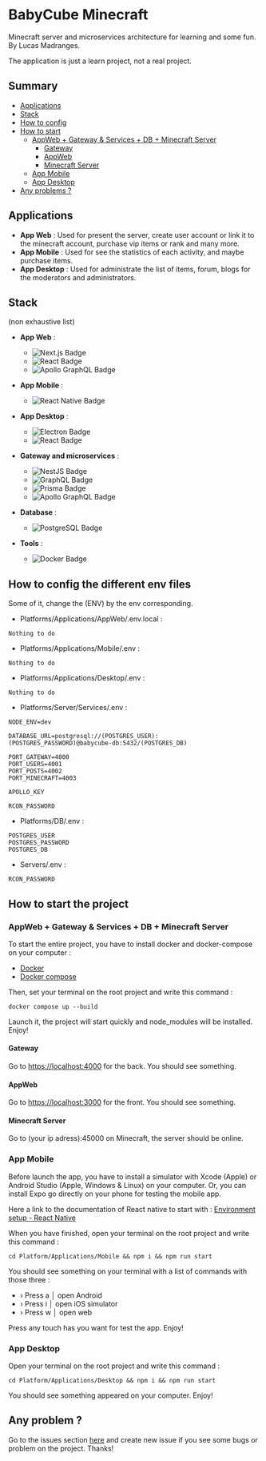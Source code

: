 # BabyCube Minecraft

Minecraft server and microservices architecture for learning and some fun.
By Lucas Madranges.

The application is just a learn project, not a real project.

## Summary

- [Applications](#applications)
- [Stack](#stack)
- [How to config](#how-to-config-the-different-env-files)
- [How to start](#how-to-start-the-project)
    - [AppWeb + Gateway & Services + DB + Minecraft Server](#appweb--gateway--services--db--minecraft-server)
        - [Gateway](#gateway)
        - [AppWeb](#appweb)
        - [Minecraft Server](#minecraft-server)
    - [App Mobile](#app-mobile)
    - [App Desktop](#app-desktop)
- [Any problems ?](#any-problem-)

## Applications

- **App Web** : Used for present the server, create user account or link it to the minecraft account, purchase vip items
  or rank and many more.
- **App Mobile** : Used for see the statistics of each activity, and maybe purchase items.
- **App Desktop** : Used for administrate the list of items, forum, blogs for the moderators and administrators.

## Stack

(non exhaustive list)

- **App Web** :
    - ![Next.js Badge](https://img.shields.io/badge/Next.js-000?logo=nextdotjs&logoColor=fff&style=for-the-badge)
    - ![React Badge](https://img.shields.io/badge/React-61DAFB?logo=react&logoColor=000&style=for-the-badge)
    - ![Apollo GraphQL Badge](https://img.shields.io/badge/Apollo%20GraphQL-311C87?logo=apollographql&logoColor=fff&style=for-the-badge)

- **App Mobile** :
    - ![React Native Badge](https://img.shields.io/badge/React%20Native-61DAFB?logo=react&logoColor=000&style=for-the-badge)

- **App Desktop** :
    - ![Electron Badge](https://img.shields.io/badge/Electron-47848F?logo=electron&logoColor=fff&style=for-the-badge)
    - ![React Badge](https://img.shields.io/badge/React-61DAFB?logo=react&logoColor=000&style=for-the-badge)

- **Gateway and microservices** :
    - ![NestJS Badge](https://img.shields.io/badge/NestJS-E0234E?logo=nestjs&logoColor=fff&style=for-the-badge)
    - ![GraphQL Badge](https://img.shields.io/badge/GraphQL-E10098?logo=graphql&logoColor=fff&style=for-the-badge)
    - ![Prisma Badge](https://img.shields.io/badge/Prisma-2D3748?logo=prisma&logoColor=fff&style=for-the-badge)
    - ![Apollo GraphQL Badge](https://img.shields.io/badge/Apollo%20GraphQL-311C87?logo=apollographql&logoColor=fff&style=for-the-badge)

- **Database** :
    - ![PostgreSQL Badge](https://img.shields.io/badge/PostgreSQL-4169E1?logo=postgresql&logoColor=fff&style=for-the-badge)

- **Tools** :
    - ![Docker Badge](https://img.shields.io/badge/Docker-2496ED?logo=docker&logoColor=fff&style=for-the-badge)

## How to config the different env files

Some of it, change the (ENV) by the env corresponding.

- Platforms/Applications/AppWeb/.env.local :

```Nothing to do```

- Platforms/Applications/Mobile/.env :

```Nothing to do```

- Platforms/Applications/Desktop/.env :

```Nothing to do```

- Platforms/Server/Services/.env :

```
NODE_ENV=dev

DATABASE_URL=postgresql://(POSTGRES_USER):(POSTGRES_PASSWORD)@babycube-db:5432/(POSTGRES_DB)

PORT_GATEWAY=4000
PORT_USERS=4001
PORT_POSTS=4002
PORT_MINECRAFT=4003

APOLLO_KEY

RCON_PASSWORD
```

- Platforms/DB/.env :

```
POSTGRES_USER 
POSTGRES_PASSWORD
POSTGRES_DB
```

- Servers/.env :

```
RCON_PASSWORD
```

## How to start the project

### AppWeb + Gateway & Services + DB + Minecraft Server

To start the entire project, you have to install docker and docker-compose on your computer :

- [Docker](https://www.docker.com/)
- [Docker compose](https://docs.docker.com/compose/)

Then, set your terminal on the root project and write this command :

```docker compose up --build```

Launch it, the project will start quickly and node_modules will be installed. Enjoy!

#### Gateway

Go to [https://localhost:4000](https://localhost:4000) for the back. You should see something.

#### AppWeb

Go to [https://localhost:3000](https://localhost:3000) for the front. You
should see something.

#### Minecraft Server

Go to (your ip adress):45000 on Minecraft, the server should be online.

### App Mobile

Before launch the app, you have to install a simulator with Xcode (Apple) or Android Studio (Apple, Windows & Linux) on
your computer.
Or, you can install Expo go directly on your phone for testing the mobile app.

Here a link to the documentation of React native to start
with : [Environment setup - React Native](https://reactnative.dev/docs/environment-setup)

When you have finished, open your terminal on the root project and write this command :

```cd Platform/Applications/Mobile && npm i && npm run start```

You should see something on your terminal with a list of commands with those three :

- › Press a │ open Android
- › Press i │ open iOS simulator
- › Press w │ open web

Press any touch has you want for test the app. Enjoy!

### App Desktop

Open your terminal on the root project and write this command :

```cd Platform/Applications/Desktop && npm i && npm run start```

You should see something appeared on your computer. Enjoy!

## Any problem ?

Go to the issues section [here](https://github.com/LucasMadranges/BabyCube/issues) and create new issue if you see some
bugs or problem on the project. Thanks!